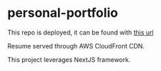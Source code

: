 # personal-portfolio

This repo is deployed, it can be found with [this url](https://andrew-zang.netlify.app/)

Resume served through AWS CloudFront CDN.

This project leverages NextJS framework.
